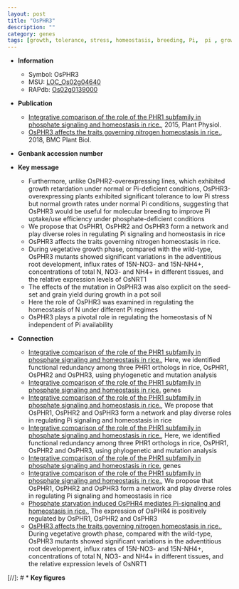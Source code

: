 ```yaml
---
layout: post
title: "OsPHR3"
description: ""
category: genes
tags: [growth, tolerance, stress, homeostasis, breeding, Pi,  pi , growth rate, Pi uptake, Pi signaling, nitrogen, root, grain, grain yield, yield, vegetative, root development, adventitious root]
---
```


* **Information**  
    + Symbol: OsPHR3  
    + MSU: [LOC_Os02g04640](http://rice.plantbiology.msu.edu/cgi-bin/ORF_infopage.cgi?orf=LOC_Os02g04640)  
    + RAPdb: [Os02g0139000](http://rapdb.dna.affrc.go.jp/viewer/gbrowse_details/irgsp1?name=Os02g0139000)  

* **Publication**  
    + [Integrative comparison of the role of the PHR1 subfamily in phosphate signaling and homeostasis in rice.](http://www.ncbi.nlm.nih.gov/pubmed?term=Integrative+comparison+of+the+role+of+the+PHR1+subfamily+in+phosphate+signaling+and+homeostasis+in+rice.%5BTitle%5D), 2015, Plant Physiol.
    + [OsPHR3 affects the traits governing nitrogen homeostasis in rice.](http://www.ncbi.nlm.nih.gov/pubmed?term=OsPHR3+affects+the+traits+governing+nitrogen+homeostasis+in+rice.%5BTitle%5D), 2018, BMC Plant Biol.

* **Genbank accession number**  

* **Key message**  
    + Furthermore, unlike OsPHR2-overexpressing lines, which exhibited growth retardation under normal or Pi-deficient conditions, OsPHR3-overexpressing plants exhibited significant tolerance to low Pi stress but normal growth rates under normal Pi conditions, suggesting that OsPHR3 would be useful for molecular breeding to improve Pi uptake/use efficiency under phosphate-deficient conditions
    + We propose that OsPHR1, OsPHR2 and OsPHR3 form a network and play diverse roles in regulating Pi signaling and homeostasis in rice
    + OsPHR3 affects the traits governing nitrogen homeostasis in rice.
    + During vegetative growth phase, compared with the wild-type, OsPHR3 mutants showed significant variations in the adventitious root development, influx rates of 15N-NO3- and 15N-NH4+, concentrations of total N, NO3- and NH4+ in different tissues, and the relative expression levels of OsNRT1
    + The effects of the mutation in OsPHR3 was also explicit on the seed-set and grain yield during growth in a pot soil
    + Here the role of OsPHR3 was examined in regulating the homeostasis of N under different Pi regimes
    + OsPHR3 plays a pivotal role in regulating the homeostasis of N independent of Pi availability

* **Connection**  
    + [Integrative comparison of the role of the PHR1 subfamily in phosphate signaling and homeostasis in rice.](http://www.ncbi.nlm.nih.gov/pubmed?term=Integrative+comparison+of+the+role+of+the+PHR1+subfamily+in+phosphate+signaling+and+homeostasis+in+rice.%5BTitle%5D), Here, we identified functional redundancy among three PHR1 orthologs in rice, OsPHR1, OsPHR2 and OsPHR3, using phylogenetic and mutation analysis
    + [Integrative comparison of the role of the PHR1 subfamily in phosphate signaling and homeostasis in rice.](PSI) genes
    + [Integrative comparison of the role of the PHR1 subfamily in phosphate signaling and homeostasis in rice.](http://www.ncbi.nlm.nih.gov/pubmed?term=Integrative+comparison+of+the+role+of+the+PHR1+subfamily+in+phosphate+signaling+and+homeostasis+in+rice.%5BTitle%5D), We propose that OsPHR1, OsPHR2 and OsPHR3 form a network and play diverse roles in regulating Pi signaling and homeostasis in rice
    + [Integrative comparison of the role of the PHR1 subfamily in phosphate signaling and homeostasis in rice.](http://www.ncbi.nlm.nih.gov/pubmed?term=Integrative+comparison+of+the+role+of+the+PHR1+subfamily+in+phosphate+signaling+and+homeostasis+in+rice.%5BTitle%5D), Here, we identified functional redundancy among three PHR1 orthologs in rice, OsPHR1, OsPHR2 and OsPHR3, using phylogenetic and mutation analysis
    + [Integrative comparison of the role of the PHR1 subfamily in phosphate signaling and homeostasis in rice.](PSI) genes
    + [Integrative comparison of the role of the PHR1 subfamily in phosphate signaling and homeostasis in rice.](http://www.ncbi.nlm.nih.gov/pubmed?term=Integrative+comparison+of+the+role+of+the+PHR1+subfamily+in+phosphate+signaling+and+homeostasis+in+rice.%5BTitle%5D), We propose that OsPHR1, OsPHR2 and OsPHR3 form a network and play diverse roles in regulating Pi signaling and homeostasis in rice
    + [Phosphate starvation induced OsPHR4 mediates Pi-signaling and homeostasis in rice.](http://www.ncbi.nlm.nih.gov/pubmed?term=Phosphate+starvation+induced+OsPHR4+mediates+Pi-signaling+and+homeostasis+in+rice.%5BTitle%5D), The expression of OsPHR4 is positively regulated by OsPHR1, OsPHR2 and OsPHR3
    + [OsPHR3 affects the traits governing nitrogen homeostasis in rice.](http://www.ncbi.nlm.nih.gov/pubmed?term=OsPHR3+affects+the+traits+governing+nitrogen+homeostasis+in+rice.%5BTitle%5D),  During vegetative growth phase, compared with the wild-type, OsPHR3 mutants showed significant variations in the adventitious root development, influx rates of 15N-NO3- and 15N-NH4+, concentrations of total N, NO3- and NH4+ in different tissues, and the relative expression levels of OsNRT1

[//]: # * **Key figures**  


